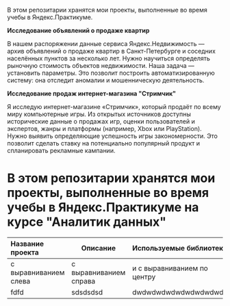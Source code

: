 В этом репозитарии хранятся мои проекты, выполненные во время учебы в Яндекс.Практикуме. 


**Исследование объявлений о продаже квартир**

В нашем распоряжении данные сервиса Яндекс.Недвижимость — архив объявлений о продаже квартир в Санкт-Петербурге и соседних населённых пунктов за несколько лет. Нужно научиться определять рыночную стоимость объектов недвижимости. Наша задача — установить параметры. Это позволит построить автоматизированную систему: она отследит аномалии и мошенническую деятельность.

**Исследование продаж интернет-магазина "Стримчик"**

Я исследую интернет-магазине «Стримчик», который продаёт по всему миру компьютерные игры. Из открытых источников доступны исторические данные о продажах игр, оценки пользователей и экспертов, жанры и платформы (например, Xbox или PlayStation). Нужно выявить определяющие успешность игры закономерности. Это позволит сделать ставку на потенциально популярный продукт и спланировать рекламные кампании.

# В этом репозитарии хранятся мои проекты, выполненные во время учебы в Яндекс.Практикуме на курсе "Аналитик данных"


|Название проекта       |Описание                 |Используемые библиотеки     |
| :-------------------- | ---------------------  |:----------------------------|
| с выравниванием слева | с выравниванием справа | и с выравниванием по центру |
|fdfd                   |   sdsdsdsd             | dwdwdwdwdwdwdwdwdwdw        |

